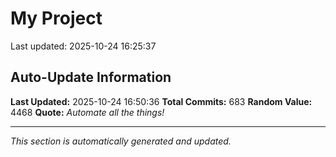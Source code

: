 # My Project


Last updated: 2025-10-24 16:25:37


















































































































































































































































































































































































































































































































































































































































































































































































































































































































































































































































































































## Auto-Update Information

**Last Updated:** 2025-10-24 16:50:36
**Total Commits:** 683
**Random Value:** 4468
**Quote:** _Automate all the things!_

---
_This section is automatically generated and updated._